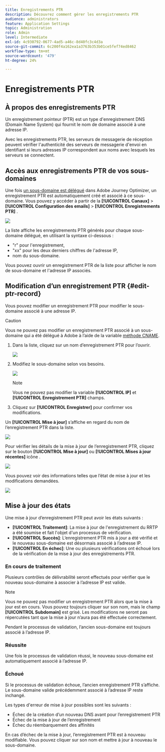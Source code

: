 ```yaml
---
title: Enregistrements PTR
description: Découvrez comment gérer les enregistrements PTR
audience: administrators
feature: Application Settings
topic: Administration
role: Admin
level: Intermediate
exl-id: 4c930792-0677-4ad5-a46c-8d40fc3c4d3a
source-git-commit: 6c200f4a162ea1a3763b353b01ce5fef74ed8462
workflow-type: tm+mt
source-wordcount: '479'
ht-degree: 24%

---
```


# Enregistrements PTR

## À propos des enregistrements PTR

Un enregistrement pointeur (PTR) est un type d&#39;enregistrement DNS (Domain Name System) qui fournit le nom de domaine associé à une adresse IP.

Avec les enregistrements PTR, les serveurs de messagerie de réception peuvent vérifier l&#39;authenticité des serveurs de messagerie d&#39;envoi en identifiant si leurs adresses IP correspondent aux noms avec lesquels les serveurs se connectent.

## Accès aux enregistrements PTR de vos sous-domaines

Une fois [un sous-domaine est délégué](delegate-subdomain.md) dans Adobe Journey Optimizer, un enregistrement PTR est automatiquement créé et associé à ce sous-domaine. Vous pouvez y accéder à partir de la **[!UICONTROL Canaux]** > **[!UICONTROL Configuration des emails]** > **[!UICONTROL Enregistrements PTR]** .

![](../assets/ptr-records.png)

La liste affiche les enregistrements PTR générés pour chaque sous-domaine délégué, en utilisant la syntaxe ci-dessous :

* &quot;r&quot; pour l&#39;enregistrement,
* &quot;xx&quot; pour les deux derniers chiffres de l&#39;adresse IP,
* nom du sous-domaine.

Vous pouvez ouvrir un enregistrement PTR de la liste pour afficher le nom de sous-domaine et l&#39;adresse IP associés.

## Modification d’un enregistrement PTR {#edit-ptr-record}

Vous pouvez modifier un enregistrement PTR pour modifier le sous-domaine associé à une adresse IP.

>[!CAUTION]
>
>Vous ne pouvez pas modifier un enregistrement PTR associé à un sous-domaine qui a été délégué à Adobe à l’aide de la variable [méthode CNAME](delegate-subdomain.md#cname-subdomain-delegation).

1. Dans la liste, cliquez sur un nom d’enregistrement PTR pour l’ouvrir.

   ![](../assets/ptr-record-select.png)

1. Modifiez le sous-domaine selon vos besoins.

   ![](../assets/ptr-record-subdomain.png)

   >[!NOTE]
   >
   >Vous ne pouvez pas modifier la variable **[!UICONTROL IP]** et **[!UICONTROL Enregistrement PTR]** champs.

1. Cliquez sur **[!UICONTROL Enregistrer]** pour confirmer vos modifications.

Un **[!UICONTROL Mise à jour]** s’affiche en regard du nom de l’enregistrement PTR dans la liste.

![](../assets/ptr-record-updating.png)

Pour vérifier les détails de la mise à jour de l’enregistrement PTR, cliquez sur le bouton **[!UICONTROL Mise à jour]** ou **[!UICONTROL Mises à jour récentes]** icône .

![](../assets/ptr-record-recent-update.png)

Vous pouvez voir des informations telles que l’état de mise à jour et les modifications demandées.

![](../assets/ptr-record-updates.png)

## Mise à jour des états

Une mise à jour d’enregistrement PTR peut avoir les états suivants :

* **[!UICONTROL Traitement]**: La mise à jour de l&#39;enregistrement du RRTP a été soumise et fait l&#39;objet d&#39;un processus de vérification.
* **[!UICONTROL Succès]**: L’enregistrement PTR mis à jour a été vérifié et le nouveau sous-domaine est désormais associé à l’adresse IP.
* **[!UICONTROL En échec]**: Une ou plusieurs vérifications ont échoué lors de la vérification de la mise à jour des enregistrements PTR.

### En cours de traitement

Plusieurs contrôles de délivrabilité seront effectués pour vérifier que le nouveau sous-domaine à associer à l’adresse IP est valide. <!--The processing time is around **48h-72h**, and can take up to **7-10 days**. Learn more on the checks performed during the validation cycle in [this section](#create-message-preset).-->

>[!NOTE]
>
>Vous ne pouvez pas modifier un enregistrement PTR alors que la mise à jour est en cours. Vous pouvez toujours cliquer sur son nom, mais le champ **[!UICONTROL Subdomain]** est grisé. Les modifications ne seront pas répercutées tant que la mise à jour n’aura pas été effectuée correctement.

Pendant le processus de validation, l’ancien sous-domaine est toujours associé à l’adresse IP.

### Réussite

Une fois le processus de validation réussi, le nouveau sous-domaine est automatiquement associé à l’adresse IP.

### Échoué

Si le processus de validation échoue, l’ancien enregistrement PTR s’affiche. Le sous-domaine valide précédemment associé à l’adresse IP reste inchangé.

Les types d&#39;erreur de mise à jour possibles sont les suivants :
* Échec de la création d’un nouveau DNS avant pour l’enregistrement PTR
* Échec de la mise à jour de l’enregistrement
* Échec du réembarquement des affinités

En cas d’échec de la mise à jour, l’enregistrement PTR est à nouveau modifiable. Vous pouvez cliquer sur son nom et mettre à jour à nouveau le sous-domaine.
